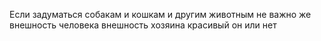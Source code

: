 Если задуматься собакам и кошкам и другим животным не важно же внешность человека
внешность хозяина
красивый он или нет
